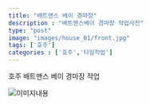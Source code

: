 ```yaml
---
title: "배트맨스 베이 경마장"
description : "배트맨스베이 경마장 작업사진"
type: "post"
image: "images/house_01/front.jpg"
tags: ['호주']
categories : ['호주','타일작업']
---
```


호주 배트맨스 베이 경마장 작업

![이미지내용](/images/house_01/01.jpg)

